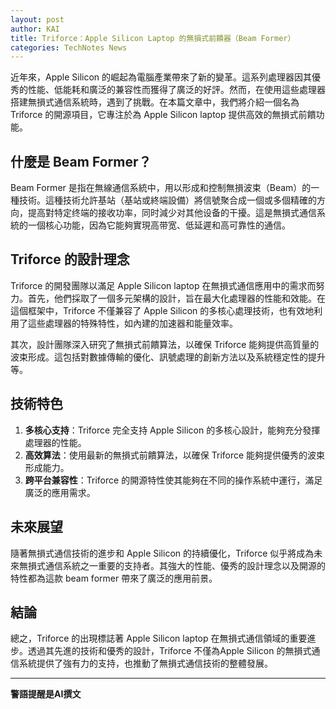 ```yaml
---
layout: post
author: KAI
title: Triforce：Apple Silicon Laptop 的無損式前饋器（Beam Former）
categories: TechNotes News
---
```


近年來，Apple Silicon 的崛起為電腦產業帶來了新的變革。這系列處理器因其優秀的性能、低能耗和廣泛的兼容性而獲得了廣泛的好評。然而，在使用這些處理器搭建無損式通信系統時，遇到了挑戰。在本篇文章中，我們將介紹一個名為 Triforce 的開源項目，它專注於為 Apple Silicon laptop 提供高效的無損式前饋功能。

## 什麼是 Beam Former？

Beam Former 是指在無線通信系統中，用以形成和控制無損波束（Beam）的一種技術。這種技術允許基站（基站或終端設備）將信號聚合成一個或多個精確的方向，提高對特定终端的接收功率，同时減少对其他设备的干擾。這是無損式通信系統的一個核心功能，因為它能夠實現高带宽、低延遲和高可靠性的通信。

## Triforce 的設計理念

Triforce 的開發團隊以滿足 Apple Silicon laptop 在無損式通信應用中的需求而努力。首先，他們採取了一個多元架構的設計，旨在最大化處理器的性能和效能。在這個框架中，Triforce 不僅兼容了 Apple Silicon 的多核心處理技術，也有效地利用了這些處理器的特殊特性，如內建的加速器和能量效率。

其次，設計團隊深入研究了無損式前饋算法，以確保 Triforce 能夠提供高質量的波束形成。這包括對數據傳輸的優化、訊號處理的創新方法以及系統穩定性的提升等。

## 技術特色

1. **多核心支持**：Triforce 完全支持 Apple Silicon 的多核心設計，能夠充分發揮處理器的性能。
2. **高效算法**：使用最新的無損式前饋算法，以確保 Triforce 能夠提供優秀的波束形成能力。
3. **跨平台兼容性**：Triforce 的開源特性使其能夠在不同的操作系統中運行，滿足廣泛的應用需求。

## 未來展望

隨著無損式通信技術的進步和 Apple Silicon 的持續優化，Triforce 似乎將成為未來無損式通信系統之一重要的支持者。其強大的性能、優秀的設計理念以及開源的特性都為這款 beam former 帶來了廣泛的應用前景。

## 結論

總之，Triforce 的出現標誌著 Apple Silicon laptop 在無損式通信領域的重要進步。透過其先進的技術和優秀的設計，Triforce 不僅為Apple Silicon 的無損式通信系統提供了強有力的支持，也推動了無損式通信技術的整體發展。

---

**警語提醒是AI撰文**